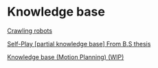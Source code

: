# Knowledge base

[Crawling robots](Knowledge%20base%20903c4bd05ace4adb864fd58ffb26590e/Crawling%20robots%200c9c693997014279a6a670d8d9c8da40.md)

[Self-Play [partial knowledge base] From B.S thesis](Knowledge%20base%20903c4bd05ace4adb864fd58ffb26590e/Self-Play%20%5Bpartial%20knowledge%20base%5D%20From%20B%20S%20thesis%209f52f48bd9864c67a544dab2b07ccc0f.csv)

[Knowledge base (Motion Planning) (WIP)](Knowledge%20base%20903c4bd05ace4adb864fd58ffb26590e/Knowledge%20base%20(Motion%20Planning)%20(WIP)%2099ef1d2bf5b540d6b28637dc778107b6.md)